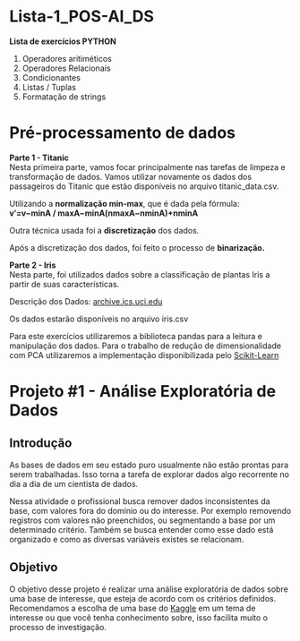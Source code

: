 # Lista-1_POS-AI_DS
<b>Lista de exercícios PYTHON</b>
<ol>
  <li>Operadores aritiméticos</li>
  <li>Operadores Relacionais</li>
  <li>Condicionantes</li>
  <li>Listas / Tuplas</li>
  <li>Formatação de strings</li>
 </ol>

# Pré-processamento de dados
<b>Parte 1 - Titanic</b><br />
Nesta primeira parte, vamos focar principalmente nas tarefas de limpeza e transformação de dados. Vamos utilizar novamente os dados dos passageiros do Titanic que estão disponíveis no arquivo titanic_data.csv.<br />

Utilizando a <b>normalização min-max</b>, que é dada pela fórmula:<br />
<b>v′=v−minA / maxA−minA(nmaxA−nminA)+nminA</b><br />

Outra técnica usada foi a <b>discretização</b> dos dados.<br />

Após a discretização dos dados, foi feito o processo de <b>binarização.</b>

<b>Parte 2 - Iris</b><br />
Nesta parte, foi utilizados dados sobre a classificação de plantas Iris a partir de suas características.

Descrição dos Dados: [archive.ics.uci.edu](http://archive.ics.uci.edu/ml/datasets/Iris)

Os dados estarão disponíveis no arquivo iris.csv

Para este exercícios utilizaremos a biblioteca pandas para a leitura e manipulação dos dados. Para o trabalho de redução de dimensionalidade com PCA utilizaremos a implementação disponibilizada pelo [Scikit-Learn](http://scikit-learn.org/stable/modules/generated/sklearn.decomposition.PCA.html)

# Projeto #1 - Análise Exploratória de Dados

## Introdução

As bases de dados em seu estado puro usualmente não estão prontas para serem trabalhadas. Isso torna a tarefa de explorar dados algo recorrente no dia a dia de um cientista de dados.

Nessa atividade o profissional busca remover dados inconsistentes da base, com valores fora do domínio ou do interesse. Por exemplo removendo registros com valores não preenchidos, ou segmentando a base por um determinado critério. Também se busca entender como esse dado está organizado e como as diversas variáveis existes se relacionam.

## Objetivo

O objetivo desse projeto é realizar uma análise exploratória de dados sobre uma base de interesse, que esteja de acordo com os critérios definidos. Recomendamos a escolha de uma base do [Kaggle](https://www.kaggle.com/) em um tema de interesse ou que você tenha conhecimento sobre, isso facilita muito o processo de investigação.
